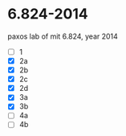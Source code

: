 # 6.824-2014
paxos lab of mit 6.824, year 2014

- [ ] 1
- [x] 2a
- [x] 2b
- [x] 2c
- [x] 2d
- [x] 3a
- [x] 3b
- [ ] 4a
- [ ] 4b
